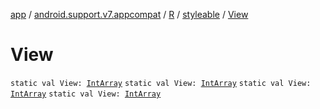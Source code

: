 [app](../../../index.md) / [android.support.v7.appcompat](../../index.md) / [R](../index.md) / [styleable](index.md) / [View](.)

# View

`static val View: `[`IntArray`](https://kotlinlang.org/api/latest/jvm/stdlib/kotlin/-int-array/index.html)
`static val View: `[`IntArray`](https://kotlinlang.org/api/latest/jvm/stdlib/kotlin/-int-array/index.html)
`static val View: `[`IntArray`](https://kotlinlang.org/api/latest/jvm/stdlib/kotlin/-int-array/index.html)
`static val View: `[`IntArray`](https://kotlinlang.org/api/latest/jvm/stdlib/kotlin/-int-array/index.html)